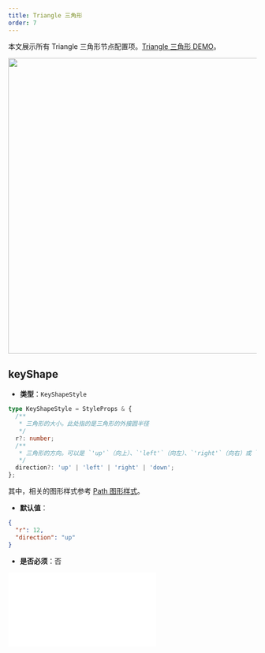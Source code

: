 ```yaml
---
title: Triangle 三角形
order: 7
---
```


本文展示所有 Triangle 三角形节点配置项。[Triangle 三角形 DEMO](/zh/examples/item/defaultNodes/#triangle)。

<img src="https://mdn.alipayobjects.com/huamei_qa8qxu/afts/img/A*BW_sSbWVQowAAAAAAAAAAAAADmJ7AQ/original" width=600>

## keyShape

- **类型**：`KeyShapeStyle`

```typescript
type KeyShapeStyle = StyleProps & {
  /**
   * 三角形的大小。此处指的是三角形的外接圆半径
   */
  r?: number;
  /**
   * 三角形的方向。可以是 `'up'`（向上）、`'left'`（向左）、`'right'`（向右）或 `'down'`（向下）。
   */
  direction?: 'up' | 'left' | 'right' | 'down';
};
```

其中，相关的图形样式参考 [Path 图形样式](../shape/PathStyleProps.zh.md)。

- **默认值**：

```json
{
  "r": 12,
  "direction": "up"
}
```

- **是否必须**：否

<embed src="../../../common/NodeShapeStyles.zh.md"></embed>
